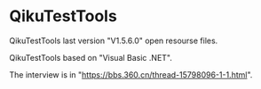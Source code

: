 # QikuTestTools
QikuTestTools last version "V1.5.6.0" open resourse files.

QikuTestTools based on "Visual Basic .NET".

The interview is in "https://bbs.360.cn/thread-15798096-1-1.html".